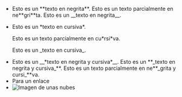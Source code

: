 <ul>
  <li>Esto es un **texto en negrita**.
Esto es un texto parcialmente en ne**gri**ta.
Esto es un __texto en negrita__.
</li>
  <li>
    <p>Esto es un *texto en cursiva*.</p>
    <p>Esto es un texto parcialmente en cu*rsi*va.</p>
    <p>Esto es un _texto en cursiva_.</p>
  </li>
  <li>Esto es un __*texto en negrita y cursiva*__.
Esto es un **_texto en negrita y cursiva_**.
Esto es un texto parcialmente en ne**_grita y cursi_**va.</li>
<li><https://editormarkdown.com> Para un enlace</li>
<li><img src="https://media.istockphoto.com/id/184103864/es/foto/nubes-en-el-cielo.jpg?s=612x612&w=0&k=20&c=owehXuhW5eJ9TgWcrGkJwCeYWXxfGBItcaaHmtNS4tY=" alt="Imagen de unas nubes" title="Nubes"></li>
</ul>